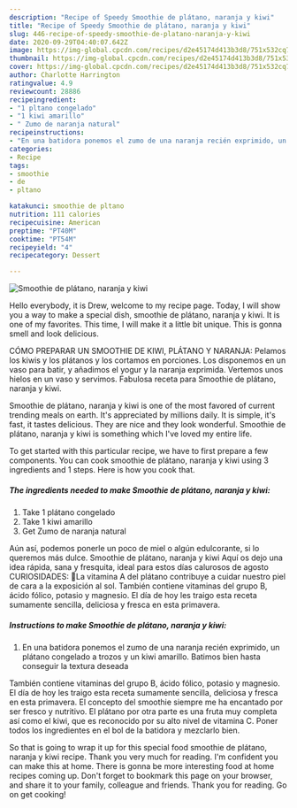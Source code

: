 ```yaml
---
description: "Recipe of Speedy Smoothie de plátano, naranja y kiwi"
title: "Recipe of Speedy Smoothie de plátano, naranja y kiwi"
slug: 446-recipe-of-speedy-smoothie-de-platano-naranja-y-kiwi
date: 2020-09-29T04:40:07.642Z
image: https://img-global.cpcdn.com/recipes/d2e45174d413b3d8/751x532cq70/smoothie-de-platano-naranja-y-kiwi-foto-principal.jpg
thumbnail: https://img-global.cpcdn.com/recipes/d2e45174d413b3d8/751x532cq70/smoothie-de-platano-naranja-y-kiwi-foto-principal.jpg
cover: https://img-global.cpcdn.com/recipes/d2e45174d413b3d8/751x532cq70/smoothie-de-platano-naranja-y-kiwi-foto-principal.jpg
author: Charlotte Harrington
ratingvalue: 4.9
reviewcount: 28886
recipeingredient:
- "1 pltano congelado"
- "1 kiwi amarillo"
- " Zumo de naranja natural"
recipeinstructions:
- "En una batidora ponemos el zumo de una naranja recién exprimido, un plátano congelado a trozos y un kiwi amarillo. Batimos bien hasta conseguir la textura deseada"
categories:
- Recipe
tags:
- smoothie
- de
- pltano

katakunci: smoothie de pltano 
nutrition: 111 calories
recipecuisine: American
preptime: "PT40M"
cooktime: "PT54M"
recipeyield: "4"
recipecategory: Dessert

---
```



![Smoothie de plátano, naranja y kiwi](https://img-global.cpcdn.com/recipes/d2e45174d413b3d8/751x532cq70/smoothie-de-platano-naranja-y-kiwi-foto-principal.jpg)

Hello everybody, it is Drew, welcome to my recipe page. Today, I will show you a way to make a special dish, smoothie de plátano, naranja y kiwi. It is one of my favorites. This time, I will make it a little bit unique. This is gonna smell and look delicious.

CÓMO PREPARAR UN SMOOTHIE DE KIWI, PLÁTANO Y NARANJA: Pelamos los kiwis y los plátanos y los cortamos en porciones. Los disponemos en un vaso para batir, y añadimos el yogur y la naranja exprimida. Vertemos unos hielos en un vaso y servimos. Fabulosa receta para Smoothie de plátano, naranja y kiwi.

Smoothie de plátano, naranja y kiwi is one of the most favored of current trending meals on earth. It's appreciated by millions daily. It is simple, it's fast, it tastes delicious. They are nice and they look wonderful. Smoothie de plátano, naranja y kiwi is something which I've loved my entire life.


To get started with this particular recipe, we have to first prepare a few components. You can cook smoothie de plátano, naranja y kiwi using 3 ingredients and 1 steps. Here is how you cook that.

<!--inarticleads1-->

##### The ingredients needed to make Smoothie de plátano, naranja y kiwi:

1. Take 1 plátano congelado
1. Take 1 kiwi amarillo
1. Get  Zumo de naranja natural


Aún así, podemos ponerle un poco de miel o algún edulcorante, si lo queremos más dulce. Smoothie de plátano, naranja y kiwi Aquí os dejo una idea rápida, sana y fresquita, ideal para estos días calurosos de agosto CURIOSIDADES: 🍌La vitamina A del plátano contribuye a cuidar nuestro piel de cara a la exposición al sol. También contiene vitaminas del grupo B, ácido fólico, potasio y magnesio. El día de hoy les traigo esta receta sumamente sencilla, deliciosa y fresca en esta primavera. 

<!--inarticleads2-->

##### Instructions to make Smoothie de plátano, naranja y kiwi:

1. En una batidora ponemos el zumo de una naranja recién exprimido, un plátano congelado a trozos y un kiwi amarillo. Batimos bien hasta conseguir la textura deseada


También contiene vitaminas del grupo B, ácido fólico, potasio y magnesio. El día de hoy les traigo esta receta sumamente sencilla, deliciosa y fresca en esta primavera. El concepto del smoothie siempre me ha encantado por ser fresco y nutritivo. El plátano por otra parte es una fruta muy completa así como el kiwi, que es reconocido por su alto nivel de vitamina C. Poner todos los ingredientes en el bol de la batidora y mezclarlo bien. 

So that is going to wrap it up for this special food smoothie de plátano, naranja y kiwi recipe. Thank you very much for reading. I'm confident you can make this at home. There is gonna be more interesting food at home recipes coming up. Don't forget to bookmark this page on your browser, and share it to your family, colleague and friends. Thank you for reading. Go on get cooking!
